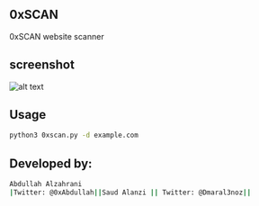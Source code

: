 ## 0xSCAN
 0xSCAN website scanner

## screenshot

![alt text](https://github.com/0xAbdullah/0xSCAN/blob/master/Screenshot.png)

## Usage
```bash
python3 0xscan.py -d example.com

```
## Developed by:
``` bash
Abdullah Alzahrani 
|Twitter: @0xAbdullah||Saud Alanzi || Twitter: @Dmaral3noz||

```
